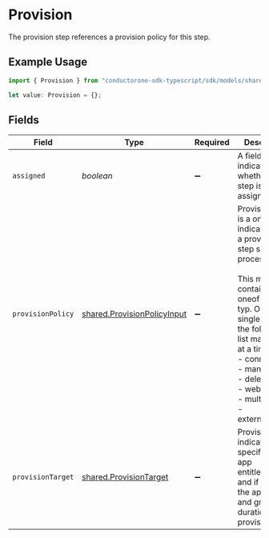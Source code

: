 # Provision

The provision step references a provision policy for this step.

## Example Usage

```typescript
import { Provision } from "conductorone-sdk-typescript/sdk/models/shared";

let value: Provision = {};
```

## Fields

| Field                                                                                                                                                                                                                                                                              | Type                                                                                                                                                                                                                                                                               | Required                                                                                                                                                                                                                                                                           | Description                                                                                                                                                                                                                                                                        |
| ---------------------------------------------------------------------------------------------------------------------------------------------------------------------------------------------------------------------------------------------------------------------------------- | ---------------------------------------------------------------------------------------------------------------------------------------------------------------------------------------------------------------------------------------------------------------------------------- | ---------------------------------------------------------------------------------------------------------------------------------------------------------------------------------------------------------------------------------------------------------------------------------- | ---------------------------------------------------------------------------------------------------------------------------------------------------------------------------------------------------------------------------------------------------------------------------------- |
| `assigned`                                                                                                                                                                                                                                                                         | *boolean*                                                                                                                                                                                                                                                                          | :heavy_minus_sign:                                                                                                                                                                                                                                                                 | A field indicating whether this step is assigned.                                                                                                                                                                                                                                  |
| `provisionPolicy`                                                                                                                                                                                                                                                                  | [shared.ProvisionPolicyInput](../../../sdk/models/shared/provisionpolicyinput.md)                                                                                                                                                                                                  | :heavy_minus_sign:                                                                                                                                                                                                                                                                 | ProvisionPolicy is a oneOf that indicates how a provision step should be processed.<br/><br/>This message contains a oneof named typ. Only a single field of the following list may be set at a time:<br/>  - connector<br/>  - manual<br/>  - delegated<br/>  - webhook<br/>  - multiStep<br/>  - externalTicket<br/> |
| `provisionTarget`                                                                                                                                                                                                                                                                  | [shared.ProvisionTarget](../../../sdk/models/shared/provisiontarget.md)                                                                                                                                                                                                            | :heavy_minus_sign:                                                                                                                                                                                                                                                                 | ProvisionTarget indicates the specific app, app entitlement, and if known, the app user and grant duration of this provision step                                                                                                                                                  |